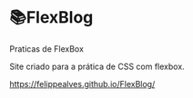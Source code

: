 # :books:FlexBlog
Praticas de FlexBox

Site criado para a prática de CSS com flexbox.

https://felippealves.github.io/FlexBlog/
